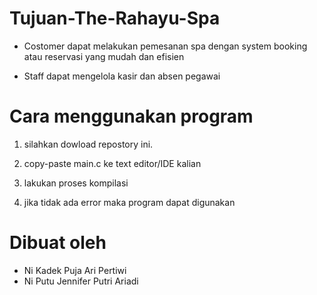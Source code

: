 # Tujuan-The-Rahayu-Spa
- Costomer dapat melakukan pemesanan spa dengan system booking atau reservasi yang mudah dan efisien

- Staff dapat mengelola kasir dan absen pegawai 

# Cara menggunakan program
1. silahkan dowload repostory ini.

2. copy-paste main.c ke text editor/IDE kalian

3. lakukan proses kompilasi

4. jika tidak ada error maka program dapat digunakan


# Dibuat oleh
- Ni Kadek Puja Ari Pertiwi
- Ni Putu Jennifer Putri Ariadi
